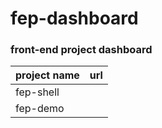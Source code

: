 # fep-dashboard
### front-end project dashboard

| project name | url |
|--------------|-----|
| fep-shell    |     |
| fep-demo     |     |
